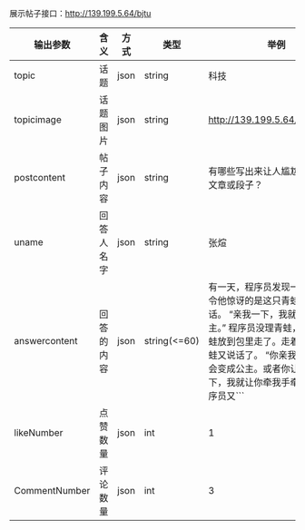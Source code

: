 展示帖子接口：http://139.199.5.64/bjtu

| 输出参数          | 含义    | 方式   | 类型           | 举例                                       |
| ------------- | ----- | ---- | ------------ | ---------------------------------------- |
| topic         | 话题    | json | string       | 科技                                       |
| topicimage    | 话题图片  | json | string       | http://139.199.5.64/bjtu/12.jpg          |
| postcontent   | 帖子内容  | json | string       | 有哪些写出来让人尴尬到脸酸的文章或段子？                     |
| uname         | 回答人名字 | json | string       | 张煊                                       |
| answercontent | 回答的内容 | json | string(<=60) | 有一天，程序员发现一只青蛙，令他惊讶的是这只青蛙竟然会说话。 “亲我一下，我就会变成公主。” 程序员没理青蛙，而是把青蛙放到包里走了。走着走着，青蛙又说话了。 “你亲我一下，我就会变成公主。或者你让我亲一下，我就让你牵我手牵一天。” 程序员又``` |
| likeNumber    | 点赞数量  | json | int          | 1                                        |
| CommentNumber | 评论数量  | json | int          | 3                                        |


